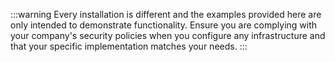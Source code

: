 :::warning
Every installation is different and the examples provided here are only intended to demonstrate functionality. Ensure you are complying with your company's security policies when you configure any infrastructure and that your specific implementation matches your needs.
:::
